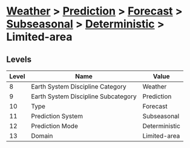 # [Weather](../../../../..) > [Prediction](../../../..) > [Forecast](../../..) > [Subseasonal](../..) > [Deterministic](..) > Limited-area

## Levels

| Level | Name | Value |
|-----|-----|-----|
| 8 | Earth System Discipline Category | Weather |
| 9 | Earth System Discipline Subcategory | Prediction |
| 10 | Type | Forecast |
| 11 | Prediction System | Subseasonal |
| 12 | Prediction Mode | Deterministic |
| 13 | Domain | Limited-area |
